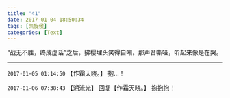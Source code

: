 ```yaml
---
title: "41"
date: 2017-01-04 18:50:34
tags: [凯旋侯]
categories: [Text]
---
```


<p dir="ltr"  >“战无不胜，终成虚话”之后，拂樱埋头笑得自嘲，那声音嘶哑，听起来像是在哭。</p>

<!-- more -->

---

`2017-01-05 01:14:50` 【作霜天晓。】 抱…！

`2017-01-06 07:38:43` 【溯流光】 回复【作霜天晓。】 抱抱抱！
